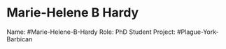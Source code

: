 # Marie-Helene B Hardy

Name: #Marie-Helene-B-Hardy
Role: PhD Student
Project: #Plague-York-Barbican 